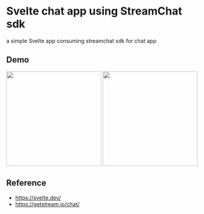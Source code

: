 # Svelte chat app using StreamChat sdk

a simple Svelte app consuming streamchat sdk for chat app 

## Demo

<p float="left">
<img src="screenshots/sveltechat-app.png" width=250/>
<img src="screenshots/sveltechat-app.png" width=250/>
  </p>

## Reference
- https://svelte.dev/
- https://getstream.io/chat/